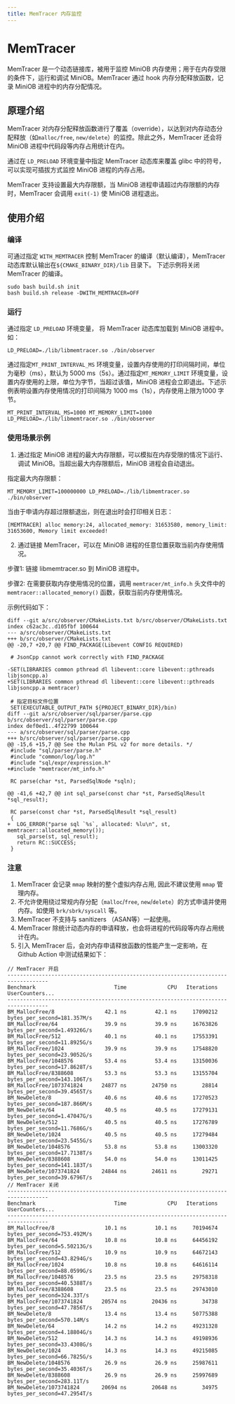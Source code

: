 ```yaml
---
title: MemTracer 内存监控
---
```

# MemTracer

MemTracer 是一个动态链接库，被用于监控 MiniOB 内存使用；用于在内存受限的条件下，运行和调试 MiniOB。MemTracer 通过 hook 内存分配释放函数，记录 MiniOB 进程中的内存分配情况。
## 原理介绍
MemTracer 对内存分配释放函数进行了覆盖（override），以达到对内存动态分配释放（如`malloc/free`, `new/delete`）的监控。除此之外，MemTracer 还会将 MiniOB 进程中代码段等内存占用统计在内。

通过在 `LD_PRELOAD` 环境变量中指定 MemTracer 动态库来覆盖 glibc 中的符号，可以实现可插拔方式监控 MiniOB 进程的内存占用。

MemTracer 支持设置最大内存限额，当 MiniOB 进程申请超过内存限额的内存时，MemTracer 会调用 `exit(-1)` 使 MiniOB 进程退出。

## 使用介绍
### 编译
可通过指定 `WITH_MEMTRACER` 控制 MemTracer 的编译（默认编译），MemTracer 动态库默认输出在`${CMAKE_BINARY_DIR}/lib` 目录下。
下述示例将关闭MemTracer 的编译。
```
sudo bash build.sh init
bash build.sh release -DWITH_MEMTRACER=OFF
```
### 运行
通过指定 `LD_PRELOAD` 环境变量， 将 MemTracer 动态库加载到 MiniOB 进程中。如：
```
LD_PRELOAD=./lib/libmemtracer.so ./bin/observer
```
通过指定`MT_PRINT_INTERVAL_MS` 环境变量，设置内存使用的打印间隔时间，单位为毫秒（ms），默认为 5000 ms（5s）。通过指定`MT_MEMORY_LIMIT` 环境变量，设置内存使用的上限，单位为字节，当超过该值，MiniOB 进程会立即退出。下述示例表明设置内存使用情况的打印间隔为 1000 ms（1s），内存使用上限为1000 字节。
```
MT_PRINT_INTERVAL_MS=1000 MT_MEMORY_LIMIT=1000 LD_PRELOAD=./lib/libmemtracer.so ./bin/observer
```
### 使用场景示例
1. 通过指定 MiniOB 进程的最大内存限额，可以模拟在内存受限的情况下运行、调试 MiniOB。当超出最大内存限额后，MiniOB 进程会自动退出。

指定最大内存限额：
```
MT_MEMORY_LIMIT=100000000 LD_PRELOAD=./lib/libmemtracer.so ./bin/observer
```
当由于申请内存超过限额退出，则在退出时会打印相关日志：
```
[MEMTRACER] alloc memory:24, allocated_memory: 31653580, memory_limit: 31653600, Memory limit exceeded!
```
2. 通过链接 MemTracer，可以在 MiniOB 进程的任意位置获取当前内存使用情况。

步骤1: 链接 libmemtracer.so 到 MiniOB 进程中。

步骤2: 在需要获取内存使用情况的位置，调用 `memtracer/mt_info.h` 头文件中的 `memtracer::allocated_memory()` 函数，获取当前内存使用情况。

示例代码如下：

```
diff --git a/src/observer/CMakeLists.txt b/src/observer/CMakeLists.txt
index c62ac3c..d105fbf 100644
--- a/src/observer/CMakeLists.txt
+++ b/src/observer/CMakeLists.txt
@@ -20,7 +20,7 @@ FIND_PACKAGE(Libevent CONFIG REQUIRED)
 
 # JsonCpp cannot work correctly with FIND_PACKAGE
 
-SET(LIBRARIES common pthread dl libevent::core libevent::pthreads libjsoncpp.a)
+SET(LIBRARIES common pthread dl libevent::core libevent::pthreads libjsoncpp.a memtracer)
 
 # 指定目标文件位置
 SET(EXECUTABLE_OUTPUT_PATH ${PROJECT_BINARY_DIR}/bin)
diff --git a/src/observer/sql/parser/parse.cpp b/src/observer/sql/parser/parse.cpp
index def0ed1..4f22799 100644
--- a/src/observer/sql/parser/parse.cpp
+++ b/src/observer/sql/parser/parse.cpp
@@ -15,6 +15,7 @@ See the Mulan PSL v2 for more details. */
 #include "sql/parser/parse.h"
 #include "common/log/log.h"
 #include "sql/expr/expression.h"
+#include "memtracer/mt_info.h"
 
 RC parse(char *st, ParsedSqlNode *sqln);
 
@@ -41,6 +42,7 @@ int sql_parse(const char *st, ParsedSqlResult *sql_result);
 
 RC parse(const char *st, ParsedSqlResult *sql_result)
 {
+  LOG_ERROR("parse sql `%s`, allocated: %lu\n", st, memtracer::allocated_memory());
   sql_parse(st, sql_result);
   return RC::SUCCESS;
 }
```
### 注意
1. MemTracer 会记录 `mmap` 映射的整个虚拟内存占用, 因此不建议使用 `mmap` 管理内存。
2. 不允许使用绕过常规内存分配（`malloc`/`free`, `new`/`delete`）的方式申请并使用内存。如使用 `brk/sbrk/syscall` 等。
3. MemTracer 不支持与 sanitizers （ASAN等）一起使用。
4. MemTracer 除统计动态内存的申请释放，也会将进程的代码段等内存占用统计在内。
5. 引入 MemTracer 后，会对内存申请释放函数的性能产生一定影响，在 Github Action 中测试结果如下：
```
// MemTracer 开启
-----------------------------------------------------------------------------------
Benchmark                         Time             CPU   Iterations UserCounters...
-----------------------------------------------------------------------------------
BM_MallocFree/8                42.1 ns         42.1 ns     17090212 bytes_per_second=181.357M/s
BM_MallocFree/64               39.9 ns         39.9 ns     16763826 bytes_per_second=1.49326G/s
BM_MallocFree/512              40.1 ns         40.1 ns     17553391 bytes_per_second=11.8925G/s
BM_MallocFree/1024             39.9 ns         39.9 ns     17548820 bytes_per_second=23.9052G/s
BM_MallocFree/1048576          53.4 ns         53.4 ns     13150036 bytes_per_second=17.8628T/s
BM_MallocFree/8388608          53.3 ns         53.3 ns     13155704 bytes_per_second=143.106T/s
BM_MallocFree/1073741824      24877 ns        24750 ns        28814 bytes_per_second=39.4565T/s
BM_NewDelete/8                 40.6 ns         40.6 ns     17270523 bytes_per_second=187.866M/s
BM_NewDelete/64                40.5 ns         40.5 ns     17279131 bytes_per_second=1.47047G/s
BM_NewDelete/512               40.5 ns         40.5 ns     17276789 bytes_per_second=11.7686G/s
BM_NewDelete/1024              40.5 ns         40.5 ns     17279484 bytes_per_second=23.5455G/s
BM_NewDelete/1048576           53.8 ns         53.8 ns     13003320 bytes_per_second=17.7138T/s
BM_NewDelete/8388608           54.0 ns         54.0 ns     13011425 bytes_per_second=141.183T/s
BM_NewDelete/1073741824       24844 ns        24611 ns        29271 bytes_per_second=39.6796T/s
// MemTracer 关闭
-----------------------------------------------------------------------------------
Benchmark                         Time             CPU   Iterations UserCounters...
-----------------------------------------------------------------------------------
BM_MallocFree/8                10.1 ns         10.1 ns     70194674 bytes_per_second=753.492M/s
BM_MallocFree/64               10.8 ns         10.8 ns     64456192 bytes_per_second=5.50213G/s
BM_MallocFree/512              10.9 ns         10.9 ns     64672143 bytes_per_second=43.8294G/s
BM_MallocFree/1024             10.8 ns         10.8 ns     64616114 bytes_per_second=88.0599G/s
BM_MallocFree/1048576          23.5 ns         23.5 ns     29758318 bytes_per_second=40.5388T/s
BM_MallocFree/8388608          23.5 ns         23.5 ns     29743010 bytes_per_second=324.33T/s
BM_MallocFree/1073741824      20574 ns        20436 ns        34738 bytes_per_second=47.7856T/s
BM_NewDelete/8                 13.4 ns         13.4 ns     50775388 bytes_per_second=570.14M/s
BM_NewDelete/64                14.2 ns         14.2 ns     49231328 bytes_per_second=4.18804G/s
BM_NewDelete/512               14.3 ns         14.3 ns     49198936 bytes_per_second=33.4308G/s
BM_NewDelete/1024              14.3 ns         14.3 ns     49215085 bytes_per_second=66.7825G/s
BM_NewDelete/1048576           26.9 ns         26.9 ns     25987611 bytes_per_second=35.4036T/s
BM_NewDelete/8388608           26.9 ns         26.9 ns     25997689 bytes_per_second=283.11T/s
BM_NewDelete/1073741824       20694 ns        20648 ns        34975 bytes_per_second=47.2954T/s
```
